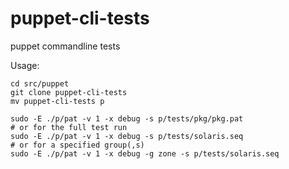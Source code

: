 puppet-cli-tests
================

puppet commandline tests

Usage:

    cd src/puppet
    git clone puppet-cli-tests
    mv puppet-cli-tests p

    sudo -E ./p/pat -v 1 -x debug -s p/tests/pkg/pkg.pat
    # or for the full test run
    sudo -E ./p/pat -v 1 -x debug -s p/tests/solaris.seq
    # or for a specified group(,s)
    sudo -E ./p/pat -v 1 -x debug -g zone -s p/tests/solaris.seq

